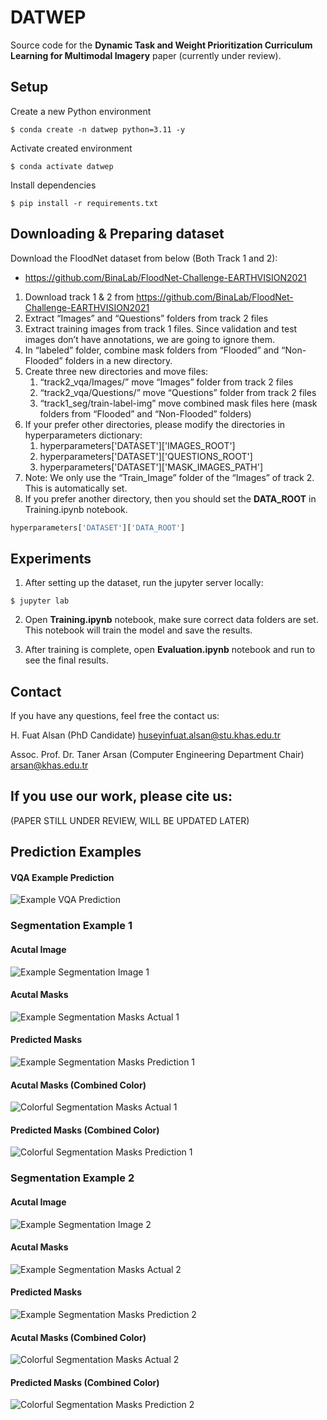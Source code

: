 # DATWEP
Source code for the **Dynamic Task and Weight Prioritization Curriculum Learning for Multimodal Imagery** paper (currently under review). 

## Setup
Create a new Python environment

```console
$ conda create -n datwep python=3.11 -y
```
Activate created environment

```console
$ conda activate datwep
```

Install dependencies
```console
$ pip install -r requirements.txt
```


## Downloading & Preparing dataset
Download the FloodNet dataset from below (Both Track 1 and 2):
* https://github.com/BinaLab/FloodNet-Challenge-EARTHVISION2021

1. Download track 1 & 2 from https://github.com/BinaLab/FloodNet-Challenge-EARTHVISION2021
2. Extract “Images” and “Questions” folders from track 2 files
3. Extract training images from track 1 files. Since validation and test images don’t have annotations, we are going to ignore them.
4. In “labeled” folder, combine mask folders from “Flooded” and “Non-Flooded” folders in a new directory. 
5. Create three new directories and move files: 
    1. “track2_vqa/Images/” move “Images” folder from track 2 files
    2. “track2_vqa/Questions/” move “Questions” folder from track 2 files
    3. “track1_seg/train-label-img” move combined mask files here (mask folders from “Flooded” and “Non-Flooded” folders)
6. If your prefer other directories, please modify the directories in hyperparameters dictionary:
    1. hyperparameters['DATASET']['IMAGES_ROOT']
    2. hyperparameters['DATASET']['QUESTIONS_ROOT']
    3. hyperparameters['DATASET']['MASK_IMAGES_PATH']
7. Note: We only use the “Train_Image” folder of the “Images” of track 2. This is automatically set.
8. If you prefer another directory, then you should set the **DATA_ROOT** in Training.ipynb notebook.

```python
hyperparameters['DATASET']['DATA_ROOT']
```

## Experiments
1. After setting up the dataset, run the jupyter server locally:

```console
$ jupyter lab
```

2. Open **Training.ipynb** notebook, make sure correct data folders are set. This notebook will train the model and save the results. 

3. After training is complete, open **Evaluation.ipynb** notebook and run to see the final results.

## Contact
If you have any questions, feel free the contact us:

H. Fuat Alsan (PhD Candidate)
huseyinfuat.alsan@stu.khas.edu.tr

Assoc. Prof. Dr. Taner Arsan (Computer Engineering Department Chair)
arsan@khas.edu.tr


## If you use our work, please cite us:
(PAPER STILL UNDER REVIEW, WILL BE UPDATED LATER)

## Prediction Examples
#### VQA Example Prediction
![Example VQA Prediction](assets/vqa_pair_1.jpg)

### Segmentation Example 1
#### Acutal Image
![Example Segmentation Image 1](assets/segmentation_image_1.jpg)

#### Acutal Masks
![Example Segmentation Masks Actual 1](assets/masks_actual_1.jpg)

#### Predicted Masks
![Example Segmentation Masks Prediction 1](assets/masks_prediction_1.jpg)

#### Acutal Masks (Combined Color)
![Colorful Segmentation Masks Actual 1](assets/colorful_masks_actual_1.jpg)

#### Predicted Masks (Combined Color)
![Colorful Segmentation Masks Prediction 1](assets/colorful_masks_prediction_1.jpg)

### Segmentation Example 2
#### Acutal Image
![Example Segmentation Image 2](assets/segmentation_image_2.jpg)

#### Acutal Masks
![Example Segmentation Masks Actual 2](assets/masks_actual_2.jpg)

#### Predicted Masks
![Example Segmentation Masks Prediction 2](assets/masks_prediction_2.jpg)

#### Acutal Masks (Combined Color)
![Colorful Segmentation Masks Actual 2](assets/colorful_masks_actual_2.jpg)

#### Predicted Masks (Combined Color)
![Colorful Segmentation Masks Prediction 2](assets/colorful_masks_prediction_2.jpg)

